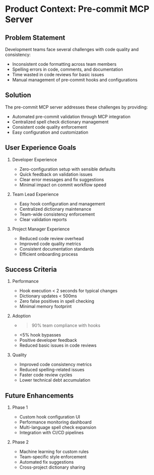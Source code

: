 # Product Context: Pre-commit MCP Server

## Problem Statement

Development teams face several challenges with code quality and consistency:
- Inconsistent code formatting across team members
- Spelling errors in code, comments, and documentation
- Time wasted in code reviews for basic issues
- Manual management of pre-commit hooks and configurations

## Solution

The pre-commit MCP server addresses these challenges by providing:
- Automated pre-commit validation through MCP integration
- Centralized spell check dictionary management
- Consistent code quality enforcement
- Easy configuration and customization

## User Experience Goals

1. Developer Experience
   - Zero-configuration setup with sensible defaults
   - Quick feedback on validation issues
   - Clear error messages and fix suggestions
   - Minimal impact on commit workflow speed

2. Team Lead Experience
   - Easy hook configuration and management
   - Centralized dictionary maintenance
   - Team-wide consistency enforcement
   - Clear validation reports

3. Project Manager Experience
   - Reduced code review overhead
   - Improved code quality metrics
   - Consistent documentation standards
   - Efficient onboarding process

## Success Criteria

1. Performance
   - Hook execution < 2 seconds for typical changes
   - Dictionary updates < 500ms
   - Zero false positives in spell checking
   - Minimal memory footprint

2. Adoption
   - >90% team compliance with hooks
   - <5% hook bypasses
   - Positive developer feedback
   - Reduced basic issues in code reviews

3. Quality
   - Improved code consistency metrics
   - Reduced spelling-related issues
   - Faster code review cycles
   - Lower technical debt accumulation

## Future Enhancements

1. Phase 1
   - Custom hook configuration UI
   - Performance monitoring dashboard
   - Multi-language spell check expansion
   - Integration with CI/CD pipelines

2. Phase 2
   - Machine learning for custom rules
   - Team-specific style enforcement
   - Automated fix suggestions
   - Cross-project dictionary sharing